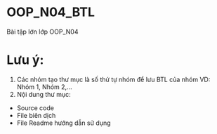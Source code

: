 # OOP_N04_BTL
Bài tập lớn lớp OOP_N04
# Lưu ý:
1. Các nhóm tạo thư mục là số thứ tự nhóm để lưu BTL của nhóm
   VD: Nhóm 1, Nhóm 2,...
2. Nội dung thư mục:
- Source code
- File biên dịch
- File Readme hướng dẫn sử dụng
